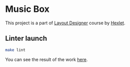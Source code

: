# Music Box

This project is a part of [Layout Designer](https://ru.hexlet.io/professions/layout-designer) course by [Hexlet](https://ru.hexlet.io/).

## Linter launch

```sh
make lint
```

You can see the result of the work [here](https://hawk-music-box.surge.sh/).